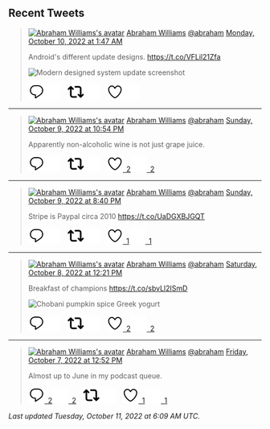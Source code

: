 ## Recent Tweets

> [![Abraham Williams's avatar](https://pbs.twimg.com/profile_images/897079141719195648/_mvh-QJH_mini.jpg)](https://twitter.com/abraham) [Abraham Williams](https://twitter.com/abraham) [@abraham](https://twitter.com/abraham) [Monday, October 10, 2022 at 1:47 AM](https://twitter.com/abraham/status/1579287530335535104)
>
> Android's different update designs. https://t.co/VFLil21Zfa
>
> ![Modern designed system update screenshot](https://pbs.twimg.com/media/FerBc-CXgAEpn3o.jpg)
>
> [![Reply](./images/reply_light.svg#gh-light-mode-only "Reply")](https://twitter.com/intent/tweet?in_reply_to=1579287530335535104#gh-light-mode-only)[![Reply](./images/reply.svg#gh-dark-mode-only "Reply")](https://twitter.com/intent/tweet?in_reply_to=1579287530335535104#gh-dark-mode-only)&emsp;[![Retweet](./images/retweet_light.svg#gh-light-mode-only "Retweet")](https://twitter.com/intent/retweet?tweet_id=1579287530335535104#gh-light-mode-only)[![Retweet](./images/retweet.svg#gh-dark-mode-only "Retweet")](https://twitter.com/intent/retweet?tweet_id=1579287530335535104#gh-dark-mode-only)&emsp;[![Like](./images/like_light.svg#gh-light-mode-only "Like")](https://twitter.com/intent/favorite?tweet_id=1579287530335535104#gh-light-mode-only)[![Like](./images/like.svg#gh-dark-mode-only "Like")](https://twitter.com/intent/favorite?tweet_id=1579287530335535104#gh-dark-mode-only)


---

> [![Abraham Williams's avatar](https://pbs.twimg.com/profile_images/897079141719195648/_mvh-QJH_mini.jpg)](https://twitter.com/abraham) [Abraham Williams](https://twitter.com/abraham) [@abraham](https://twitter.com/abraham) [Sunday, October 9, 2022 at 10:54 PM](https://twitter.com/abraham/status/1579243814300291073)
>
> Apparently non-alcoholic wine is not just grape juice.
>
> [![Reply](./images/reply_light.svg#gh-light-mode-only "Reply")](https://twitter.com/intent/tweet?in_reply_to=1579243814300291073#gh-light-mode-only)[![Reply](./images/reply.svg#gh-dark-mode-only "Reply")](https://twitter.com/intent/tweet?in_reply_to=1579243814300291073#gh-dark-mode-only)&emsp;[![Retweet](./images/retweet_light.svg#gh-light-mode-only "Retweet")](https://twitter.com/intent/retweet?tweet_id=1579243814300291073#gh-light-mode-only)[![Retweet](./images/retweet.svg#gh-dark-mode-only "Retweet")](https://twitter.com/intent/retweet?tweet_id=1579243814300291073#gh-dark-mode-only)&emsp;[![Like](./images/like_light.svg#gh-light-mode-only "Like")&ensp;2](https://twitter.com/intent/favorite?tweet_id=1579243814300291073#gh-light-mode-only)[![Like](./images/like.svg#gh-dark-mode-only "Like")&ensp;2](https://twitter.com/intent/favorite?tweet_id=1579243814300291073#gh-dark-mode-only)


---

> [![Abraham Williams's avatar](https://pbs.twimg.com/profile_images/897079141719195648/_mvh-QJH_mini.jpg)](https://twitter.com/abraham) [Abraham Williams](https://twitter.com/abraham) [@abraham](https://twitter.com/abraham) [Sunday, October 9, 2022 at 8:40 PM](https://twitter.com/abraham/status/1579210199076077568)
>
> Stripe is Paypal circa 2010 https://t.co/UaDGXBJGQT
>
> [![Reply](./images/reply_light.svg#gh-light-mode-only "Reply")](https://twitter.com/intent/tweet?in_reply_to=1579210199076077568#gh-light-mode-only)[![Reply](./images/reply.svg#gh-dark-mode-only "Reply")](https://twitter.com/intent/tweet?in_reply_to=1579210199076077568#gh-dark-mode-only)&emsp;[![Retweet](./images/retweet_light.svg#gh-light-mode-only "Retweet")](https://twitter.com/intent/retweet?tweet_id=1579210199076077568#gh-light-mode-only)[![Retweet](./images/retweet.svg#gh-dark-mode-only "Retweet")](https://twitter.com/intent/retweet?tweet_id=1579210199076077568#gh-dark-mode-only)&emsp;[![Like](./images/like_light.svg#gh-light-mode-only "Like")&ensp;1](https://twitter.com/intent/favorite?tweet_id=1579210199076077568#gh-light-mode-only)[![Like](./images/like.svg#gh-dark-mode-only "Like")&ensp;1](https://twitter.com/intent/favorite?tweet_id=1579210199076077568#gh-dark-mode-only)


---

> [![Abraham Williams's avatar](https://pbs.twimg.com/profile_images/897079141719195648/_mvh-QJH_mini.jpg)](https://twitter.com/abraham) [Abraham Williams](https://twitter.com/abraham) [@abraham](https://twitter.com/abraham) [Saturday, October 8, 2022 at 12:21 PM](https://twitter.com/abraham/status/1578722312358330368)
>
> Breakfast of champions https://t.co/sbvLl2ISmD
>
> ![Chobani pumpkin spice Greek yogurt ](https://pbs.twimg.com/media/Fei_PJUXoAAZ-HE.jpg)
>
> [![Reply](./images/reply_light.svg#gh-light-mode-only "Reply")](https://twitter.com/intent/tweet?in_reply_to=1578722312358330368#gh-light-mode-only)[![Reply](./images/reply.svg#gh-dark-mode-only "Reply")](https://twitter.com/intent/tweet?in_reply_to=1578722312358330368#gh-dark-mode-only)&emsp;[![Retweet](./images/retweet_light.svg#gh-light-mode-only "Retweet")](https://twitter.com/intent/retweet?tweet_id=1578722312358330368#gh-light-mode-only)[![Retweet](./images/retweet.svg#gh-dark-mode-only "Retweet")](https://twitter.com/intent/retweet?tweet_id=1578722312358330368#gh-dark-mode-only)&emsp;[![Like](./images/like_light.svg#gh-light-mode-only "Like")&ensp;2](https://twitter.com/intent/favorite?tweet_id=1578722312358330368#gh-light-mode-only)[![Like](./images/like.svg#gh-dark-mode-only "Like")&ensp;2](https://twitter.com/intent/favorite?tweet_id=1578722312358330368#gh-dark-mode-only)


---

> [![Abraham Williams's avatar](https://pbs.twimg.com/profile_images/897079141719195648/_mvh-QJH_mini.jpg)](https://twitter.com/abraham) [Abraham Williams](https://twitter.com/abraham) [@abraham](https://twitter.com/abraham) [Friday, October 7, 2022 at 12:52 PM](https://twitter.com/abraham/status/1578367572113645568)
>
> Almost up to June in my podcast queue.
>
> [![Reply](./images/reply_light.svg#gh-light-mode-only "Reply")&ensp;2](https://twitter.com/intent/tweet?in_reply_to=1578367572113645568#gh-light-mode-only)[![Reply](./images/reply.svg#gh-dark-mode-only "Reply")&ensp;2](https://twitter.com/intent/tweet?in_reply_to=1578367572113645568#gh-dark-mode-only)&emsp;[![Retweet](./images/retweet_light.svg#gh-light-mode-only "Retweet")](https://twitter.com/intent/retweet?tweet_id=1578367572113645568#gh-light-mode-only)[![Retweet](./images/retweet.svg#gh-dark-mode-only "Retweet")](https://twitter.com/intent/retweet?tweet_id=1578367572113645568#gh-dark-mode-only)&emsp;[![Like](./images/like_light.svg#gh-light-mode-only "Like")&ensp;1](https://twitter.com/intent/favorite?tweet_id=1578367572113645568#gh-light-mode-only)[![Like](./images/like.svg#gh-dark-mode-only "Like")&ensp;1](https://twitter.com/intent/favorite?tweet_id=1578367572113645568#gh-dark-mode-only)


_Last updated Tuesday, October 11, 2022 at 6:09 AM UTC._

